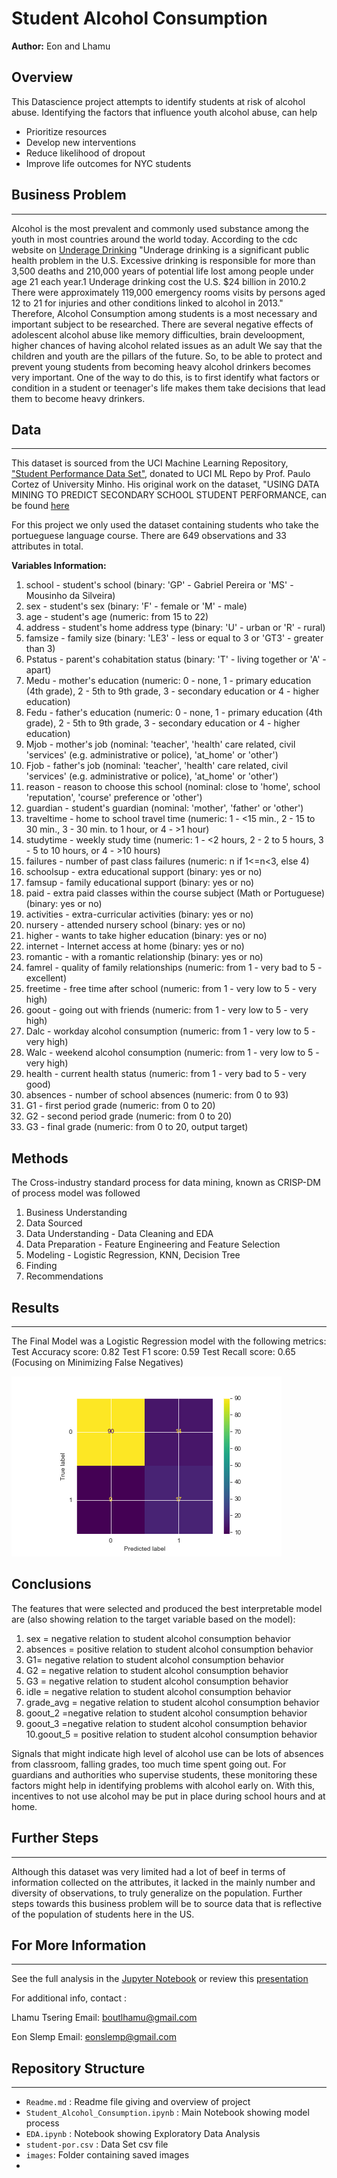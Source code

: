 # Student Alcohol Consumption
**Author:** Eon and Lhamu

## Overview 
This Datascience project attempts to identify students at risk of alcohol abuse. Identifying the factors that influence youth alcohol abuse, can help
* Prioritize resources 
* Develop new interventions
* Reduce likelihood of dropout
* Improve life outcomes for NYC students

## Business Problem
---
Alcohol is the most prevalent and commonly used substance among the youth in most countries around the world today. According to the cdc website on [Underage Drinking](https://www.cdc.gov/alcohol/fact-sheets/underage-drinking.htm) "Underage drinking is a significant public health problem in the U.S. Excessive drinking is responsible for more than 3,500 deaths and 210,000 years of potential life lost among people under age 21 each year.1 Underage drinking cost the U.S. $24 billion in 2010.2 There were approximately 119,000 emergency rooms visits by persons aged 12 to 21 for injuries and other conditions linked to alcohol in 2013." Therefore, Alcohol Consumption among students is a most necessary and important subject to be researched.  There are several negative effects of adolescent alcohol abuse like memory difficulties, brain develoopment, higher chances of having alcohol related issues as an adult
We say that the children and youth are the pillars of the future. So, to be able to protect and prevent young students from becoming heavy alcohol drinkers becomes very important. One of the way to do this, is to first identify what factors or condition in a student or teenager's life makes them take decisions that lead them to become heavy drinkers. 

## Data 
---
This dataset is sourced from the UCI Machine Learning Repository, ["Student Performance Data Set"](http://archive.ics.uci.edu/ml/datasets/Student+Performance), donated to UCI ML Repo by Prof. Paulo Cortez of University Minho. His original work on the dataset, "USING DATA MINING TO PREDICT SECONDARY SCHOOL STUDENT PERFORMANCE, can be found [here](http://www3.dsi.uminho.pt/pcortez/student.pdf)

For this project we only used the dataset containing students who take the portueguese language course. There are 649 observations and 33 attributes in total.

**Variables Information:**

1. school - student's school (binary: 'GP' - Gabriel Pereira or 'MS' - Mousinho da Silveira)
2. sex - student's sex (binary: 'F' - female or 'M' - male)
3. age - student's age (numeric: from 15 to 22)
4. address - student's home address type (binary: 'U' - urban or 'R' - rural)
5. famsize - family size (binary: 'LE3' - less or equal to 3 or 'GT3' - greater than 3)
6. Pstatus - parent's cohabitation status (binary: 'T' - living together or 'A' - apart)
7. Medu - mother's education (numeric: 0 - none, 1 - primary education (4th grade), 2 - 5th to 9th grade, 3 - secondary education or 4 - higher education)
8. Fedu - father's education (numeric: 0 - none, 1 - primary education (4th grade), 2 - 5th to 9th grade, 3 - secondary education or 4 - higher education)
9. Mjob - mother's job (nominal: 'teacher', 'health' care related, civil 'services' (e.g. administrative or police), 'at_home' or 'other')
10. Fjob - father's job (nominal: 'teacher', 'health' care related, civil 'services' (e.g. administrative or police), 'at_home' or 'other')
11. reason - reason to choose this school (nominal: close to 'home', school 'reputation', 'course' preference or 'other')
12. guardian - student's guardian (nominal: 'mother', 'father' or 'other')
13. traveltime - home to school travel time (numeric: 1 - <15 min., 2 - 15 to 30 min., 3 - 30 min. to 1 hour, or 4 - >1 hour)
14. studytime - weekly study time (numeric: 1 - <2 hours, 2 - 2 to 5 hours, 3 - 5 to 10 hours, or 4 - >10 hours)
15. failures - number of past class failures (numeric: n if 1<=n<3, else 4)
16. schoolsup - extra educational support (binary: yes or no)
17. famsup - family educational support (binary: yes or no)
18. paid - extra paid classes within the course subject (Math or Portuguese) (binary: yes or no)
19. activities - extra-curricular activities (binary: yes or no)
20. nursery - attended nursery school (binary: yes or no)
21. higher - wants to take higher education (binary: yes or no)
22. internet - Internet access at home (binary: yes or no)
23. romantic - with a romantic relationship (binary: yes or no)
24. famrel - quality of family relationships (numeric: from 1 - very bad to 5 - excellent)
25. freetime - free time after school (numeric: from 1 - very low to 5 - very high)
26. goout - going out with friends (numeric: from 1 - very low to 5 - very high)
27. Dalc - workday alcohol consumption (numeric: from 1 - very low to 5 - very high)
28. Walc - weekend alcohol consumption (numeric: from 1 - very low to 5 - very high)
29. health - current health status (numeric: from 1 - very bad to 5 - very good)
30. absences - number of school absences (numeric: from 0 to 93)
31. G1 - first period grade (numeric: from 0 to 20)
32. G2 - second period grade (numeric: from 0 to 20)
33. G3 - final grade (numeric: from 0 to 20, output target)

## Methods
The Cross-industry standard process for data mining, known as CRISP-DM of process model was followed
1. Business Understanding
2. Data Sourced
3. Data Understanding - Data Cleaning and EDA
4. Data Preparation - Feature Engineering and Feature Selection
5. Modeling - Logistic Regression, KNN, Decision Tree
6. Finding 
7. Recommendations

## Results
---
The Final Model was a Logistic Regression model with the following metrics:
Test Accuracy score:  0.82
Test F1 score:  0.59
Test Recall score:  0.65 (Focusing on Minimizing False Negatives)

![Confusion Matrix](images/Confusion_matrix.png)

## Conclusions
The features that were selected and produced the best interpretable model are (also showing relation to the target variable based on the model):

1. sex = negative relation to student alcohol consumption behavior
2. absences = positive relation to student alcohol consumption behavior
3. G1= negative relation to student alcohol consumption behavior
4. G2 = negative relation to student alcohol consumption behavior
5. G3 = negative relation to student alcohol consumption behavior
6. idle = negative relation to student alcohol consumption behavior
7. grade_avg = negative relation to student alcohol consumption behavior
8. goout_2 =negative relation to student alcohol consumption behavior
9. goout_3 =negative relation to student alcohol consumption behavior
10.goout_5 = positive relation to student alcohol consumption behavior

Signals that might indicate high level of alcohol use can be lots of absences from classroom, falling grades, too much time spent going out. For guardians and authorities who supervise students, these monitoring these factors might help in identifying problems with alcohol early on. With this, incentives to not use alcohol may be put in place during school hours and at home. 


## Further Steps
---
Although this dataset was very limited had a lot of beef in terms of information collected on the attributes, it lacked in the mainly number and diversity of observations, to truly generalize on the population. Further steps towards this business problem will be to source data that is reflective of the population of students here in the US.

## For More Information
---
See the full analysis in the [Jupyter Notebook](Student_Alcohol_Consumption.ipynb) or review this [presentation](https://docs.google.com/presentation/d/1CcGmXfrhjVGh73J-wIGiYFqX3ekrncastnPEJldWL3o/edit#slide=id.ga9d7b3f7fa_0_37)

For additional info, contact :

Lhamu Tsering
Email: boutlhamu@gmail.com 

Eon Slemp 
Email: eonslemp@gmail.com

## Repository Structure
---
* `Readme.md` : Readme file giving and overview of project
* `Student_Alcohol_Consumption.ipynb` : Main Notebook showing model process
* `EDA.ipynb` : Notebook showing Exploratory Data Analysis
* `student-por.csv` : Data Set csv file
* `images`: Folder containing saved images
*

